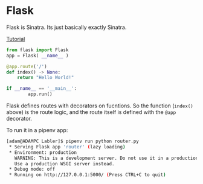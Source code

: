 # Flask
Flask is Sinatra. Its just basically exactly Sinatra.

[Tutorial](https://pythonbasics.org/what-is-flask-python/)

```python
from flask import Flask
app = Flask( __name__ )

@app.route('/')
def index() -> None:
    return "Hello World!"

if __name__ == '__main__':
        app.run()
```

Flask defines routes with decorators on fucntions. So the function (`index()` above) is the route logic, and the route itself is defined with the `@app` decorator.

To run it in a pipenv app:
```bash
[adam@ADAMPC Labler]$ pipenv run python router.py
 * Serving Flask app 'router' (lazy loading)
 * Environment: production
   WARNING: This is a development server. Do not use it in a production deployment.
   Use a production WSGI server instead.
 * Debug mode: off
 * Running on http://127.0.0.1:5000/ (Press CTRL+C to quit)
```

